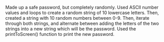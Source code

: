 Made up a safe password, but completely randomly.
Used ASCII number values and loops to create a random string of 10 lowercase letters. 
Then, created a string with 10 random numbers between 0-9. 
Then, iterate through both strings, and alternate between adding the letters of the two strings into a new string which will be the password. 
Used the printToScreen() function to print the new password.
